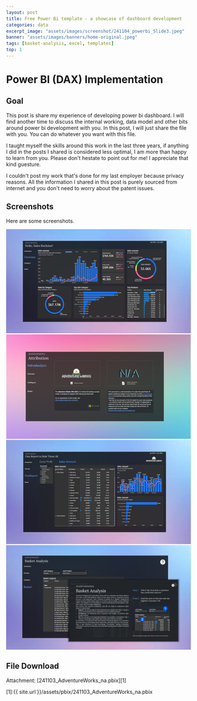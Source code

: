 ```yaml
---
layout: post
title: Free Power Bi template - a showcase of dashboard development
categories: data
excerpt_image: "assets/images/screenshot/241104_powerbi_Slide3.jpeg"
banner: "assets/images/banners/home-original.jpeg"
tags: [basket-analysis, excel, templates]
top: 1
---
```


# Power BI (DAX) Implementation

## Goal

This post is share my experience of developing power bi dashboard. I will find another time to discuss the internal working, data model and other bits around power bi development with you. In this post, I will just share the file with you. You can do whatever you want with this file. 

I taught myself the skills around this work in the last three years, if anything I did in the posts I shared is considered less optimal, I am more than happy to learn from you. Please don't hestate to point out for me! I appreciate that kind guesture.

I couldn't post my work that's done for my last employer because privacy reasons. All the information I shared in this post is purely sourced from internet and you don't need to worry about the patent issues. 


## Screenshots

Here are some screenshots. 

![Overview](/assets/images/screenshot/241104_powerbi_Slide3.jpeg)
![Disclaimer](/assets/images/screenshot/241104_powerbi_Slide4.jpeg)
![OneReportToRuleThemAll](/assets/images/screenshot/241104_powerbi_Slide5.jpeg)
![BasketAnalysis](/assets/images/screenshot/241104_powerbi_Slide6.jpeg)

## File Download

Attachment: [241103_AdventureWorks_na.pbix][1]

[1]:{{ site.url }}/assets/pbix/241103_AdventureWorks_na.pbix
